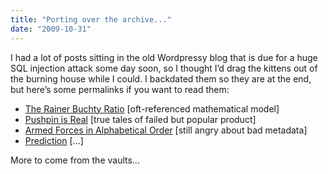 ```yaml
---
title: "Porting over the archive..."
date: "2009-10-31"
---
```


I had a lot of posts sitting in the old Wordpressy blog that is due for a huge SQL injection attack some day soon, so I thought I’d drag the kittens out of the burning house while I could. I backdated them so they are at the end, but here’s some permalinks if you want to read them:

- [The Rainer Buchty Ratio](http://notes.variogr.am/post/229233961/the-rainer-buchty-ratio-archive) \[oft-referenced mathematical model\]
- [Pushpin is Real](http://notes.variogr.am/post/229232511/pushpin-is-real-archive) \[true tales of failed but popular product\]
- [Armed Forces in Alphabetical Order](http://notes.variogr.am/post/225922016/armed-forces-in-alphabetical-order-archive) \[still angry about bad metadata\]
- [Prediction](http://notes.variogr.am/post/229234374/prediction-archive) \[…\]

More to come from the vaults…
